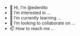 - 👋 Hi, I’m @edenilto
- 👀 I’m interested in ...
- 🌱 I’m currently learning ...
- 💞️ I’m looking to collaborate on ...
- 📫 How to reach me ...

<!---
edenilto/edenilto is a ✨ special ✨ repository because its `README.md` (this file) appears on your GitHub profile.
You can click the Preview link to take a look at your changes.
--->
